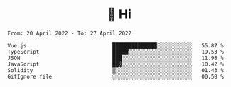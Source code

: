 <h1 align="center">👋 Hi</h1>
<!-- <h3 align="center">An enthusiastic frontend developer</h3> -->

<!--START_SECTION:waka-->

```text
From: 20 April 2022 - To: 27 April 2022

Vue.js                           ██████████████░░░░░░░░░░░   55.87 %
TypeScript                       █████░░░░░░░░░░░░░░░░░░░░   19.53 %
JSON                             ███░░░░░░░░░░░░░░░░░░░░░░   11.98 %
JavaScript                       ██▓░░░░░░░░░░░░░░░░░░░░░░   10.42 %
Solidity                         ▒░░░░░░░░░░░░░░░░░░░░░░░░   01.43 %
GitIgnore file                   ░░░░░░░░░░░░░░░░░░░░░░░░░   00.58 %
```

<!--END_SECTION:waka-->
